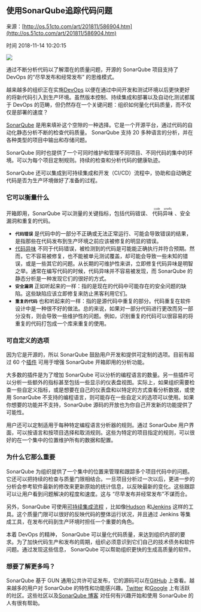 ## 使用SonarQube追踪代码问题

来源：[http://os.51cto.com/art/201811/586904.htm](http://os.51cto.com/art/201811/586904.htm)

时间 2018-11-14 10:20:15

 
![][0]
 
通过不断分析代码以了解潜在的质量问题，开源的 SonarQube 项目支持了 DevOps 的“尽早发布和经常发布” 的思维模式。
 
越来越多的组织正在实施[DevOps][1] 以便在通过中间开发和测试环境以后更快更好的将新代码引入到生产环境。虽然版本控制、持续集成和部署以及自动化测试都属于 DevOps 的范畴，但仍然存在一个关键问题：组织如何量化代码质量，而不仅仅是部署的速度？
 
[SonarQube][2] 是用来填补这个空隙的一种选择。它是一个开源平台，通过代码的自动化静态分析不断的检查代码质量。 SonarQube 支持 20 多种语言的分析，并在各种类型的项目中输出和存储问题。
 
SonarQube 同时也提供了一个可同时维护和管理不同项目、不同代码的集中的环境。可以为每个项目定制规则。持续的检查和分析代码的健康轨迹。
 
SonarQube 还可以集成到可持续集成和开发（CI/CD）流程中，协助和自动确定代码是否为生产环境做好了准备的过程。
 
### 它可以衡量什么
 
开箱即用，SonarQube 可以测量的关键指标，包括代码错误、 <ruby> 代码异味 <rt>code smells</rt> </ruby> 、安全漏洞和重复的代码。

 
* **`代码错误`**  是代码中的一部分不正确或无法正常运行、可能会导致错误的结果，是指那些在代码发布到生产环境之前应该被修复的明显的错误。  
* [代码异味][3] 不同于代码错误，被检测到的代码是可能能正确执行并符合预期。然而，它不容易被修复，也不能被单元测试覆盖，却可能会导致一些未知的错误，或是一些其它的问题。从长期的可维护性来讲，立即修复代码异味是明智之举。通常在编写代码的时候，代码异味并不容易被发现，而 SonarQube 的静态分析是一种发现它们的很好的方式。  
* **`安全漏洞`**  正如听起来的一样：指的是现在的代码中可能存在的安全问题的缺陷。这些缺陷应该立即修复来防止黑客利用它们。  
* **`重复的代码`**  也和听起来的一样：指的是源代码中重复的部分。代码重复在软件设计中是一种很不好的做法。总的来说，如果对一部分代码进行更改而另一部分没有，则会导致一些维护性的问题。例如，识别重复的代码可以很容易的将重复的代码打包成一个库来重复的使用。  
 
 
### 可自定义的选项
 
因为它是开源的，所以 SonarQube 鼓励用户开发和提供可定制的选项。目前有超过 60 个[插件][4] 可用于增强 SonarQube 开箱即用的分析功能。
 
大多数的插件是为了增加 SonarQube 可以分析的编程语言的数量。另一些插件可以分析一些额外的指标甚至包括一些显示的仪表盘视图。实际上，如果组织需要检查一些自定义指标，或是想要在自己的仪表盘和以特定的方式查看分析数据，或使用 SonarQube 不支持的编程语言，则可能存在一些自定义的选项可以使用。如果你想要的功能并不支持，SonarQube 源码的开放也为你自己开发新的功能提供了可能性。
 
用户还可以定制适用于每种特定编程语言分析器的规则。通过 SonarQube 用户界面，可以按语言和按项目选择和取消规则。这些为特定的项目指定的规则，可以很好的在一个集中的位置维护所有的数据和配置。
 
### 为什么它那么重要
 
SonarQube 为组织提供了一个集中的位置来管理和跟踪多个项目代码中的问题。它还可以把持续的检查与质量门限相结合。一旦项目分析过一次以后，更进一步的分析会参考软件最新的修改来更新原始的统计信息，以反映最新的变化。这些跟踪可以让用户看到问题解决的程度和速度。这与 “尽早发布并经常发布”不谋而合。
 
另外，SonarQube 可使用[可持续集成流程][5] ，比如像[Hudson][6] 和[Jenkins][7] 这样的工具。这个质量门限可以很好的反映代码的整体运行状况，并且通过 Jenkins 等集成工具，在发布代码到生产环境时担任一个重要的角色。
 
本着 DevOps 的精神， SonarQube 可以量化代码质量，来达到组织内部的要求。为了加快代码生产和发布的周期，组织必须意识到它们自己的技术债务和软件问题。通过发现这些信息， SonarQube 可以帮助组织更快的生成高质量的软件。
 
### 想要了解更多吗？
 
SonarQube 基于 GUN 通用公共许可证发布，它的源码可以在[GitHub][8] 上查看。越来越多的用户对 SonarQube 的特性和功能感兴趣。[Twitter][9] 和[Google][10] 上有活跃的社区。这些社区以及[SonarQube 博客][11] 对任何有兴趣开始和使用 SonarQube 的人有很有帮助。


[1]: https://en.wikipedia.org/wiki/DevOps
[2]: https://www.sonarqube.org/
[3]: https://en.wikipedia.org/wiki/Code_smell
[4]: https://docs.sonarqube.org/display/PLUG/Plugin+Library
[5]: https://jenkins.io/blog/2017/04/18/continuousdelivery-devops-sonarqube/
[6]: https://en.wikipedia.org/wiki/Hudson_(software)
[7]: https://en.wikipedia.org/wiki/Jenkins_(software)
[8]: https://github.com/SonarSource/sonarqube
[9]: https://twitter.com/SonarQube
[10]: https://groups.google.com/forum/#!forum/sonarqube
[11]: https://blog.sonarsource.com/
[0]: https://img2.tuicool.com/MNJ7re3.jpg